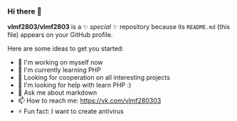 ### Hi there 👋


**vlmf2803/vlmf2803** is a ✨ _special_ ✨ repository because its `README.md` (this file) appears on your GitHub profile.

Here are some ideas to get you started:

- 🔭 I'm working on myself now
- 🌱 I'm currently learning PHP
- 👯 Looking for cooperation on all interesting projects
- 🤔 I'm looking for help with learn PHP :)
- 💬 Ask me about markdown
- 📫 How to reach me: https://vk.com/vlmf280303
- ⚡ Fun fact: I want to create antivirus

